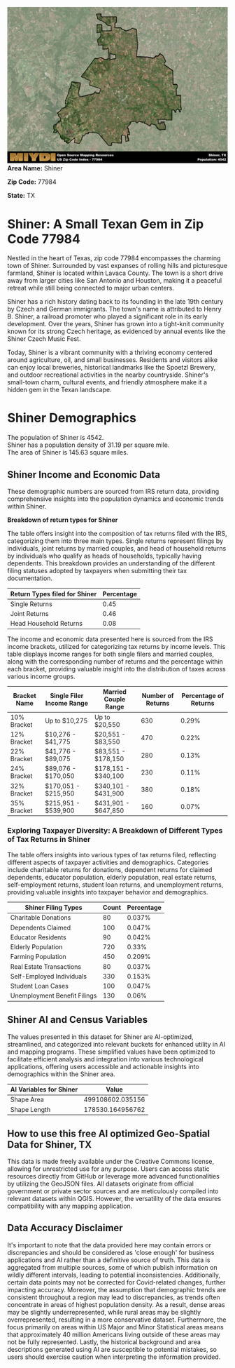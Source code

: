 ![Image Alt Text](../_images/77984.png)
**Area Name:** Shiner

**Zip Code:** 77984

**State:** TX


# Shiner: A Small Texan Gem in Zip Code 77984

Nestled in the heart of Texas, zip code 77984 encompasses the charming town of Shiner. Surrounded by vast expanses of rolling hills and picturesque farmland, Shiner is located within Lavaca County. The town is a short drive away from larger cities like San Antonio and Houston, making it a peaceful retreat while still being connected to major urban centers.

Shiner has a rich history dating back to its founding in the late 19th century by Czech and German immigrants. The town's name is attributed to Henry B. Shiner, a railroad promoter who played a significant role in its early development. Over the years, Shiner has grown into a tight-knit community known for its strong Czech heritage, as evidenced by annual events like the Shiner Czech Music Fest.

Today, Shiner is a vibrant community with a thriving economy centered around agriculture, oil, and small businesses. Residents and visitors alike can enjoy local breweries, historical landmarks like the Spoetzl Brewery, and outdoor recreational activities in the nearby countryside. Shiner's small-town charm, cultural events, and friendly atmosphere make it a hidden gem in the Texan landscape.

# Shiner Demographics

The population of Shiner is 4542.  
Shiner has a population density of 31.19 per square mile.  
The area of Shiner is 145.63 square miles.  

## Shiner Income and Economic Data

These demographic numbers are sourced from IRS return data, providing comprehensive insights into the population dynamics and economic trends within Shiner.

**Breakdown of return types for Shiner**

The table offers insight into the composition of tax returns filed with the IRS, categorizing them into three main types. Single returns represent filings by individuals, joint returns by married couples, and head of household returns by individuals who qualify as heads of households, typically having dependents. This breakdown provides an understanding of the different filing statuses adopted by taxpayers when submitting their tax documentation.

| Return Types filed for Shiner                              | Percentage          |
|----------------------------------------------------------|---------------------|
| Single Returns                                            | 0.45 |
| Joint Returns                                             | 0.46 |
| Head Household Returns                                    | 0.08 |

The income and economic data presented here is sourced from the IRS income brackets, utilized for categorizing tax returns by income levels. This table displays income ranges for both single filers and married couples, along with the corresponding number of returns and the percentage within each bracket, providing valuable insight into the distribution of taxes across various income groups.

| Bracket Name       | Single Filer Income Range | Married Couple Range | Number of Returns | Percentage of Returns |
|--------------------|----------------------------|----------------------|-------------------|-----------------------|
| 10% Bracket        | Up to $10,275              | Up to $20,550        | 630 | 0.29% |
| 12% Bracket        | $10,276 - $41,775          | $20,551 - $83,550    | 470 | 0.22% |
| 22% Bracket        | $41,776 - $89,075          | $83,551 - $178,150   | 280 | 0.13% |
| 24% Bracket        | $89,076 - $170,050         | $178,151 - $340,100  | 230 | 0.11% |
| 32% Bracket        | $170,051 - $215,950        | $340,101 - $431,900  | 380 | 0.18% |
| 35% Bracket        | $215,951 - $539,900        | $431,901 - $647,850  | 160 | 0.07% |

### Exploring Taxpayer Diversity: A Breakdown of Different Types of Tax Returns in Shiner

The table offers insights into various types of tax returns filed, reflecting different aspects of taxpayer activities and demographics. Categories include charitable returns for donations, dependent returns for claimed dependents, educator population, elderly population, real estate returns, self-employment returns, student loan returns, and unemployment returns, providing valuable insights into taxpayer behavior and demographics.

| Shiner Filing Types                    | Count | Percentage |
|--------------------------------------|-------|------------|
| Charitable Donations                 | 80 | 0.037% |
| Dependents Claimed                   | 100 | 0.047% |
| Educator Residents                   | 90 | 0.042% |
| Elderly Population                   | 720 | 0.33% |
| Farming Population                   | 450 | 0.209% |
| Real Estate Transactions             | 80 | 0.037% |
| Self-Employed Individuals            | 330 | 0.153% |
| Student Loan Cases                   | 100 | 0.047% |
| Unemployment Benefit Filings         | 130 | 0.06% |

## Shiner AI and Census Variables

The values presented in this dataset for Shiner are AI-optimized, streamlined, and categorized into relevant buckets for enhanced utility in AI and mapping programs. These simplified values have been optimized to facilitate efficient analysis and integration into various technological applications, offering users accessible and actionable insights into demographics within the Shiner area.

| AI Variables for Shiner | Value |
|-------------|-------|
| Shape Area | 499108602.035156 |
| Shape Length | 178530.164956762 |

## How to use this free AI optimized Geo-Spatial Data for Shiner, TX

This data is made freely available under the Creative Commons license, allowing for unrestricted use for any purpose. Users can access static resources directly from GitHub or leverage more advanced functionalities by utilizing the GeoJSON files. All datasets originate from official government or private sector sources and are meticulously compiled into relevant datasets within QGIS. However, the versatility of the data ensures compatibility with any mapping application.

## Data Accuracy Disclaimer
It's important to note that the data provided here may contain errors or discrepancies and should be considered as 'close enough' for business applications and AI rather than a definitive source of truth. This data is aggregated from multiple sources, some of which publish information on wildly different intervals, leading to potential inconsistencies. Additionally, certain data points may not be corrected for Covid-related changes, further impacting accuracy. Moreover, the assumption that demographic trends are consistent throughout a region may lead to discrepancies, as trends often concentrate in areas of highest population density. As a result, dense areas may be slightly underrepresented, while rural areas may be slightly overrepresented, resulting in a more conservative dataset. Furthermore, the focus primarily on areas within US Major and Minor Statistical areas means that approximately 40 million Americans living outside of these areas may not be fully represented. Lastly, the historical background and area descriptions generated using AI are susceptible to potential mistakes, so users should exercise caution when interpreting the information provided.
